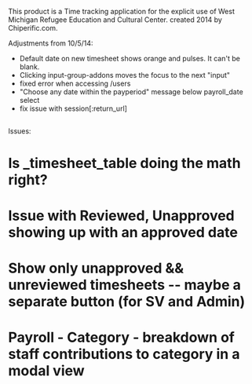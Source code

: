 This product is a Time tracking application for the explicit use of West Michigan Refugee Education and Cultural Center. created 2014 by Chiperific.com.

Adjustments from 10/5/14:
* Default date on new timesheet shows orange and pulses. It can't be blank.
* Clicking input-group-addons moves the focus to the next "input"
* fixed error when accessing /users
* "Choose any date within the payperiod" message below payroll_date select
* fix issue with session[:return_url]

##
Issues:
# Is _timesheet_table doing the math right?
# Issue with Reviewed, Unapproved showing up with an approved date
# Show only unapproved && unreviewed timesheets -- maybe a separate button (for SV and Admin)
# Payroll - Category - breakdown of staff contributions to category in a modal view
